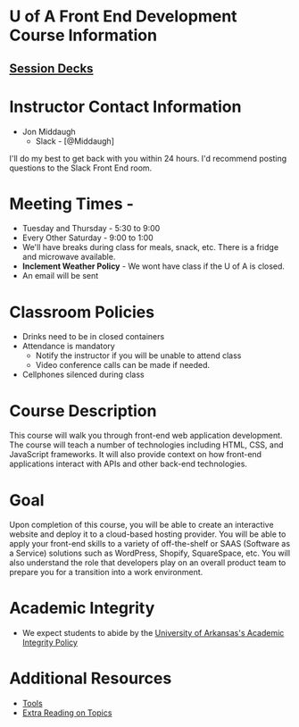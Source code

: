 # U of A Front End Development Course Information

## [Session Decks](http://uagc-it-readiness.github.io/front-end-development-course-info/)

# Instructor Contact Information
- Jon Middaugh 
  - Slack - [@Middaugh]  

I'll do my best to get back with you within 24 hours.  I'd recommend posting questions to the Slack Front End room.

# Meeting Times - 
- Tuesday and Thursday - 5:30 to 9:00
- Every Other Saturday   - 9:00 to 1:00
- We'll have breaks during class for meals, snack, etc. There is a fridge and microwave available.
- **Inclement Weather Policy** - We wont have class if the U of A is closed.
- An email will be sent 

# Classroom Policies
- Drinks need to be in closed containers
- Attendance is mandatory
  - Notify the instructor if you will be unable to attend class
  - Video conference calls can be made if needed.
- Cellphones silenced during class

# Course Description
This course will walk you through front-end web application development. The course will teach a number of technologies including HTML, CSS, and JavaScript frameworks. It will also provide context on how front-end applications interact with APIs and other back-end technologies.

# Goal
Upon completion of this course, you will be able to create an interactive website and deploy it to a cloud-based hosting provider. You will be able to apply your front-end skills to a variety of off-the-shelf or SAAS (Software as a Service) solutions such as WordPress, Shopify, SquareSpace, etc. You will also understand the role that developers play on an overall product team to prepare you for a transition into a work environment.

# Academic Integrity
- We expect students to abide by the [University of Arkansas's Academic Integrity Policy](http://honesty.uark.edu/policy/)

# Additional Resources
- [Tools](tools.md)
- [Extra Reading on Topics](topics.md)